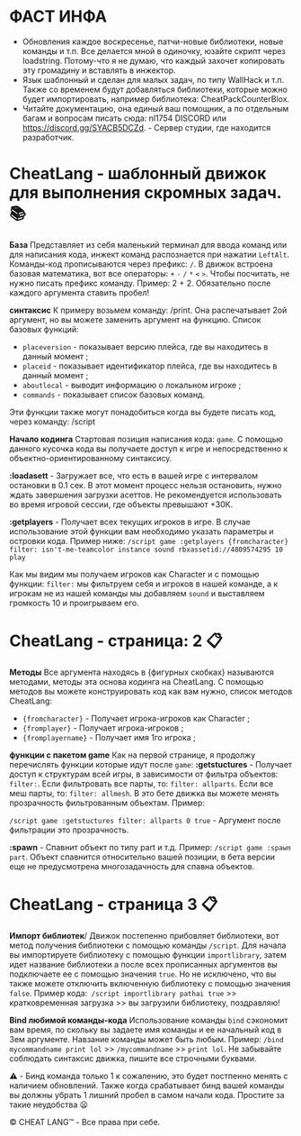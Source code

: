# ФАСТ ИНФА
* Обновления каждое воскресенье, патчи-новые библиотеки, новые команды и т.п. Все делается мной в одиночку, юзайте скрипт через loadstring. Потому-что я не думаю, что каждый захочет копировать эту громадину и вставлять в инжектор.
* Язык шаблонный и сделан для малых задач, по типу WallHack и т.п. Также со временем будут добавляться библиотеки, которые можно будет импортировать, например библиотека: CheatPackCounterBlox.
* Читайте документацию, она единый ваш помощник, а по отдельным багам и вопросам писать сюда: nl1754 DISCORD или https://discord.gg/SYACB5DCZd. - Сервер студии, где находится разработчик.


# CheatLang - шаблонный движок для выполнения скромных задач. :books: 
**База**
Представляет из себя маленький терминал для ввода команд или для написания кода, инжект команд распознается при нажатии `LeftAlt`. Команды-код прописываются через префикс: `/`. В движок встроена базовая математика, вот все операторы: `+`   `-`   `/`   `*`   `<`   `>`. Чтобы посчитать, не нужно писать префикс  команду. Пример: 2 + 2. Обязательно после каждого аргумента ставить пробел!

**синтаксис**
К примеру возьмем команду: /print. Она распечатывает 2ой аргумент, но вы можете заменить аргумент на функцию. Список базовых функций:
*  `placeversion` - показывает версию плейса, где вы находитесь в данный момент ;
*  `placeid` - показывает идентификатор плейса, где вы находитесь в данный момент ;
*  `aboutlocal` - выводит информацию о локальном игроке ;
*  `commands` - показывает список базовых команд.

Эти функции также могут понадобиться когда вы будете писать код, через команду: /script

**Начало кодинга**
Стартовая позиция написания кода: `game`. С помощью данного кусочка кода вы получаете доступ к игре и непосредственно к объектно-ориентированному синтаксису.

__:loadasett__ - Загружает все, что есть в вашей игре с интервалом остановки в 0.1 сек. В этот момент процесс нельзя остановить, нужно ждать завершения загрузки асеттов. Не рекомендуется использовать во время игровой сессии, где объекты превышают +30К.

__:getplayers__ - Получает всех текущих игроков в игре. В случае использование этой функции вам необходимо указать параметры и островки кода. Пример ниже: `/script game :getplayers {fromcharacter} filter: isn't-me-teamcolor instance sound rbxassetid://4809574295 10 play`

Как мы видим мы получаем игроков как Character и с помощью функции: `filter:` мы фильтруем себя и игроков в нашей команде, а к игрокам не из нашей команды мы добавляем `sound` и выставляем громкость 10 и проигрываем его.


# CheatLang  - страница: 2 :clipboard: 
**Методы**
Все аргумента находясь в {фигурных скобках} называются методами, методы эта основа кодинга на CheatLang. С помощью методов вы можете конструировать код как вам нужно, список методов CheatLang:
*  `{fromcharacter}` - Получает игрока-игроков как Character ;
*  `{fromplayer}` - Получает игрока-игроков ;
*  `{fromplayername}` - Получает имя 1го игрока ;

**функции с пакетом game**
Как на первой странице, я продолжу перечислять функции которые идут после `game`:
__:getstuctures__ - Получает доступ к структурам всей игры, в зависимости от фильтра объектов: `filter:`. Если фильтровать все парты, то: `filter: allparts`. Если все меш парты, то: `filter: allmesh`. В это бете движка вы можете менять прозрачность фильтрованным объектам. Пример: 

`/script game :getstuctures filter: allparts 0 true` - Аргумент после фильтрации это прозрачность.

__:spawn__ - Спавнит объект по типу part и т.д. Пример: `/script game :spawn part`. Объект спавнится относительно вашей позиции, в бета версии еще не предусмотрена многозадачность для спавна объектов.


# CheatLang - страница 3 :clipboard: 
**Импорт библиотек**/
Движок постепенно прибовляет библиотеки, вот метод получения библиотеки с помощью команды `/script`. Для начала вы импортируете библиотеку с помощью функции `importlibrary`, затем идет название библиотеки а после всех прописанных аргументов вы подключаете ее с помощью значения `true`. Но не исключено, что вы также можете отключить включенную библиотеку с помощью значения `false`. Пример кода:` /script importlibrary pathai true` >> кратковременная загрузка >> вы загрузили библиотеку, поздравляю!

**Bind любимой команды-кода**
Использование команды `bind` сэкономит вам время, по скольку вы задаете имя команды и ее начальный код в 3ем аргументе. Навзание команды может быть любым. Пример: `/bind mycommandname print lol` >> `/mycommandname` >> `print lol`. Не забывайте соблюдать синтаксис движка, пишите все строчными буквами.

:warning:  - Бинд команда только 1 к сожалению, это будет постпенно менять с наличием обновлений. Также когда срабатывает бинд вашей команды вы должны убрать 1 лишний пробел в самом начали кода. Простите за такие неудобства :frowning:

© CHEAT LANG™ - Все права при себе.
